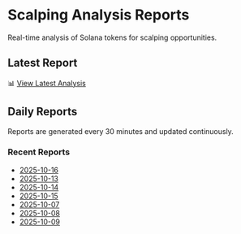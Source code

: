 # Scalping Analysis Reports

Real-time analysis of Solana tokens for scalping opportunities.

## Latest Report

📊 [View Latest Analysis](LATEST.md)

## Daily Reports

Reports are generated every 30 minutes and updated continuously.

### Recent Reports
- [2025-10-16](2025-10-16.md)
- [2025-10-13](2025-10-13.md)
- [2025-10-14](2025-10-14.md)
- [2025-10-15](2025-10-15.md)
- [2025-10-07](2025-10-07.md)
- [2025-10-08](2025-10-08.md)
- [2025-10-09](2025-10-09.md)

